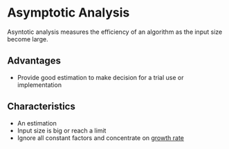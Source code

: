 # Asymptotic Analysis

Asyntotic analysis measures the efficiency of an algorithm as the input size become large.

## Advantages

- Provide good estimation to make decision for a trial use or implementation

## Characteristics

- An estimation
- Input size is big or reach a limit
- Ignore all constant factors and concentrate on [growth rate](README.md#growth-rates)
